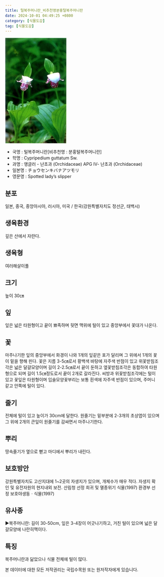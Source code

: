 ```yaml
---
title: 털복주머니란_비추천명분홍털복주머니란
date: 2024-10-01 04:49:25 +0800
category: [식물도감]
tag: [식물도감]
---
```




![털복주머니란[비추천명 : 분홍털복주머니란]](/assets/img/fileUpload/plants/basic/Orchidaceae/Cypripedium/16526/1_th2.JPG)
- 국명 : 털복주머니란[비추천명 : 분홍털복주머니란]
- 학명 : Cypripedium guttatum Sw.
- 과명 : 앵글러 - 난초과 (Orchidaceae) APG Ⅳ- 난초과 (Orchidaceae)
- 일본명 : チョウセンキバナアツモリ
- 영문명 : Spotted lady’s slipper


## 분포
일본, 중국, 중앙아시아, 러시아, 미국 / 한국(강원특별자치도 정선군, 태백시) 
## 생육환경
깊은 산에서 자란다.
## 생육형
여러해살이풀
## 크기
높이 30㎝
## 잎
잎은 넓은 타원형이고 끝이 뾰족하며 뒷면 맥위에 털이 있고 중앙부에서 꽃대가 나온다. 
## 꽃
마주나기한 잎의 중앙부에서 화경이 나와 1개의 잎같은 포가 달리며 그 위에서 1개의 꽃이 밑을 향해 핀다. 꽃은 지름 3-5㎝로서 황백색 바탕에 자주색 반점이 있고 위꽃받침조각은 넓은 달걀모양이며 길이 2-2.5㎝로서 끝이 둔하고 옆꽃받침조각은 동합하여 타원형으로 되며 길이 1.5㎝정도로서 끝이 2개로 갈라진다. 씨방과 위꽃받침조각에는 털이 있고 꽃잎은 타원형이며 입술모양꽃부리는 보통 흰색에 자주색 반점이 있으며, 주머니 같고 안쪽에 털이 있다.
## 줄기
전체에 털이 있고 높이가 30cm에 달한다. 원줄기는 밑부분에 2-3개의 초상엽이 있으며 그 위에 2개의 큰잎이 원줄기를 감싸면서 마주나기한다.
## 뿌리
땅속줄기가 옆으로 뻗고 마디에서 뿌리가 내린다.
## 보호방안
강원특별자치도 고산지대에 1~2곳의 자생지가 있으며, 개체수가 매우 적다. 자생지 확인 및 유전자원의 현지내외 보전.
산림청 선정 희귀 및 멸종위기 식물(1997)
환경부 선정 보호야생동ㆍ식물(1997)
## 유사종
▶복주머니란: 길이 30-50cm, 잎은 3-4장이 어긋나기하고, 거친 털이 있으며 넓은 달걀모양에 나란히맥이다.
## 특징
복주머니란과 닮았으나 식물 전체에 털이 많다.






본 데이터에 대한 모든 저작권리는 국립수목원 또는 원저작자에게 있습니다.
